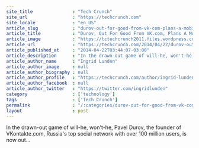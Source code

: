 ```yaml
---
site_title               : "Tech Crunch"
site_url                 : "https://techcrunch.com"
site_locale              : "en_US"
article_slug             : "durov-out-for-good-from-vk-com-plans-a-mobile-social-network-outside-russia"
article_title            : "Durov, Out For Good From VK.com, Plans A Mobile Social Network Outside Russia"
article_image            : "https://tctechcrunch2011.files.wordpress.com/2013/10/happy-durov.jpg?w=764&h=400&crop=1"
article_url              : "https://techcrunch.com/2014/04/22/durov-out-for-good-from-vk-com-plans-a-mobile-social-network-outside-russia/"
article_published_at     : "2014-04-22T03:44:07-03:00"
article_description      : "In the drawn-out game of will-he, won't-he, Pavel Durov, the founder of VKontakte.com, Russia's top social network with over 100 million users, is now out..."
article_author_name      : "Ingrid Lunden"
article_author_image     : null
article_author_biography : null
article_author_profile   : "https://techcrunch.com/author/ingrid-lunden/"
article_author_facebook  : null
article_author_twitter   : "https://twitter.com/ingridlunden"
category                 : ['technology']
tags                     : ['Tech Crunch']
permalink                : "/:categories/durov-out-for-good-from-vk-com-plans-a-mobile-social-network-outside-russia/"
layout                   : post
---
```


In the drawn-out game of will-he, won't-he, Pavel Durov, the founder of VKontakte.com, Russia's top social network with over 100 million users, is now out...
